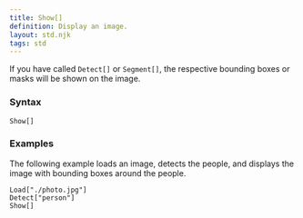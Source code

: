 ```yaml
---
title: Show[]
definition: Display an image.
layout: std.njk
tags: std
---
```


If you have called `Detect[]` or `Segment[]`, the respective bounding boxes or masks will be shown on the image.

### Syntax

```
Show[]
```

### Examples

The following example loads an image, detects the people, and displays the image with bounding boxes around the people.

```
Load["./photo.jpg"]
Detect["person"]
Show[]
```